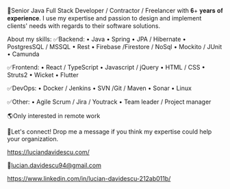 🚀Senior Java Full Stack Developer / Contractor / Freelancer with 𝟔+ 𝐲𝐞𝐚𝐫𝐬 𝐨𝐟 𝐞𝐱𝐩𝐞𝐫𝐢𝐞𝐧𝐜𝐞. I use my expertise and passion to design and implement clients' needs with regards to their software solutions.

About my skills: 
✅Backend: • Java • Spring • JPA / Hibernate • PostgresSQL / MSSQL • Rest • Firebase /Firestore / NoSql • Mockito / JUnit • Camunda

✅Frontend: • React / TypeScript • Javascript / jQuery • HTML / CSS • Struts2 • Wicket • Flutter

✅DevOps: • Docker / Jenkins • SVN /Git / Maven • Sonar • Linux

✅Other: • Agile Scrum / Jira / Youtrack • Team leader / Project manager

🌎Only interested in remote work

🤝Let's connect! Drop me a message if you think my expertise could help your organization.

https://luciandavidescu.com/

📧lucian.davidescu94@gmail.com

https://www.linkedin.com/in/lucian-davidescu-212ab011b/
